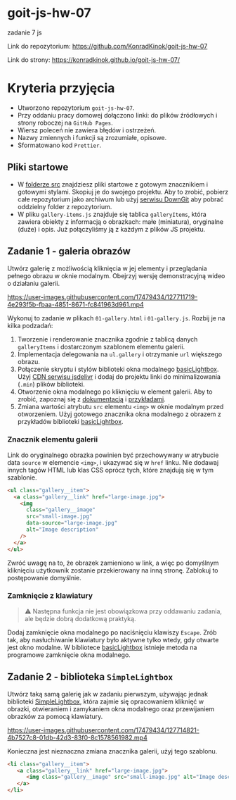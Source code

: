# goit-js-hw-07
 zadanie 7 js

Link do repozytorium:
https://github.com/KonradKinok/goit-js-hw-07

Link do strony:
https://konradkinok.github.io/goit-js-hw-07/


# Kryteria przyjęcia

- Utworzono repozytorium `goit-js-hw-07`.
- Przy oddaniu pracy domowej dołączono linki: do plików źródłowych i strony 
  roboczej na `GitHub Pages`.
- Wiersz poleceń nie zawiera błędów i ostrzeżeń.
- Nazwy zmiennych i funkcji są zrozumiałe, opisowe.
- Sformatowano kod `Prettier`.

## Pliki startowe

- W [folderze src](./src) znajdziesz pliki startowe z gotowym znacznikiem i gotowymi
  stylami. Skopiuj je do swojego projektu. Aby to zrobić, pobierz całe repozytorium jako 
  archiwum lub użyj [serwisu DownGit](https://downgit.github.io/) aby
  pobrać oddzielny folder z repozytorium.
- W pliku `gallery-items.js` znajduje się tablica `galleryItems`, która zawiera
  obiekty z informacją o obrazkach: małe (miniatura), oryginalne
  (duże) i opis. Już połączyliśmy ją z każdym z plików JS projektu.

## Zadanie 1 - galeria obrazów

Utwórz galerię z możliwością kliknięcia w jej elementy i przeglądania pełnego
obrazu w oknie modalnym. Obejrzyj wersję demonstracyjną wideo o działaniu galerii.

https://user-images.githubusercontent.com/17479434/127711719-4e293f5b-fbaa-4851-8671-fc841963d961.mp4

Wykonuj to zadanie w plikach `01-gallery.html` i `01-gallery.js`. Rozbij je na
kilka podzadań:

1. Tworzenie i renderowanie znacznika zgodnie z tablicą danych `galleryItems` i
   dostarczonym szablonem elementu galerii.
2. Implementacja delegowania na `ul.gallery` i otrzymanie `url` większego
   obrazu.
3. Połączenie skryptu i stylów biblioteki okna modalnego
   [basicLightbox](https://basiclightbox.electerious.com/). Użyj
   [CDN serwisu jsdelivr](https://www.jsdelivr.com/package/npm/basiclightbox?path=dist)
   i dodaj do projektu linki do minimalizowania (`.min`) plików biblioteki.
4. Otworzenie okna modalnego po kliknięciu w element galerii. Aby to zrobić, zapoznaj się z
   [dokumentacją](https://github.com/electerious/basicLightbox#readme) i
   [przykładami](https://basiclightbox.electerious.com/).
5. Zmiana wartości atrybutu `src` elementu `<img>` w oknie modalnym przed
   otworzeniem. Użyj gotowego znacznika okna modalnego z obrazem z
   przykładów biblioteki [basicLightbox](https://basiclightbox.electerious.com/).

### Znacznik elementu galerii

Link do oryginalnego obrazka powinien być przechowywany w atrybucie data `source` w
elemencie `<img>`, i ukazywać się w `href` linku. Nie dodawaj innych tagów HTML
lub klas CSS oprócz tych, które znajdują się w tym szablonie.

```html
<ul class="gallery__item">
  <a class="gallery__link" href="large-image.jpg">
    <img
      class="gallery__image"
      src="small-image.jpg"
      data-source="large-image.jpg"
      alt="Image description"
    />
  </a>
</ul>
```

Zwróć uwagę na to, że obrazek zamieniono w link, a więc po
domyślnym kliknięciu użytkownik zostanie przekierowany na inną stronę. Zablokuj to
postępowanie domyślnie.


### Zamknięcie z klawiatury

> ⚠️ Następna funkcja nie jest obowiązkowa przy oddawaniu zadania, ale będzie dobrą
> dodatkową praktyką.

Dodaj zamknięcie okna modalnego po naciśnięciu klawiszy `Escape`. Zrób tak, aby
nasłuchiwanie klawiatury było aktywne tylko wtedy, gdy otwarte jest okno modalne. W bibliotece
[basicLightbox](https://basiclightbox.electerious.com/) istnieje metoda na
programowe zamknięcie okna modalnego.

## Zadanie 2 - biblioteka `SimpleLightbox`

Utwórz taką samą galerię jak w zadaniu pierwszym, używając jednak biblioteki
[SimpleLightbox](https://simplelightbox.com/), która zajmie się opracowaniem
kliknięć w obrazki, otwieraniem i zamykaniem okna modalnego oraz
przewijaniem obrazków za pomocą klawiatury.

https://user-images.githubusercontent.com/17479434/127714821-4b7527c8-01db-42d3-83f0-8c1578561982.mp4

Konieczna jest nieznaczna zmiana znacznika galerii, użyj tego szablonu.

```html
<li class="gallery__item">
   <a class="gallery__link" href="large-image.jpg">
      <img class="gallery__image" src="small-image.jpg" alt="Image description" />
   </a>
</li>
```